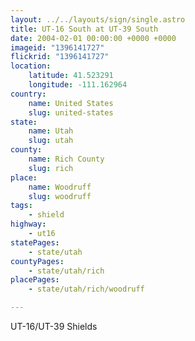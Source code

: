 ```yaml
---
layout: ../../layouts/sign/single.astro
title: UT-16 South at UT-39 South
date: 2004-02-01 00:00:00 +0000 +0000
imageid: "1396141727"
flickrid: "1396141727"
location:
    latitude: 41.523291
    longitude: -111.162964
country:
    name: United States
    slug: united-states
state:
    name: Utah
    slug: utah
county:
    name: Rich County
    slug: rich
place:
    name: Woodruff
    slug: woodruff
tags:
    - shield
highway:
    - ut16
statePages:
    - state/utah
countyPages:
    - state/utah/rich
placePages:
    - state/utah/rich/woodruff

---
```

UT-16/UT-39 Shields